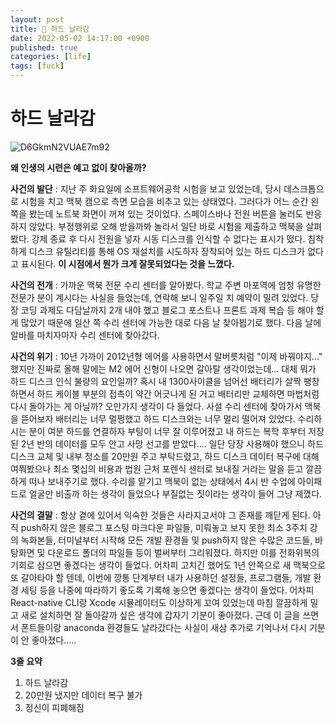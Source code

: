 ```yaml
---
layout: post
title: 🧱 하드 날라감 
date: 2022-05-02 14:17:00 +0900
published: true
categories: [life]
tags: [fuck]
---
```


# 하드 날라감

![D6GkmN2VUAE7m92](https://user-images.githubusercontent.com/6462456/166175947-4812bbef-14dd-4ef5-936b-402b0b392333.jpg)

**왜 인생의 시련은 예고 없이 찾아올까?**  

**사건의 발단** : 지난 주 화요일에 소프트웨어공학 시험을 보고 있었는데, 당시 데스크톱으로 시험을 치고 맥북 캠으로 측면 모습을 비추고 있는 상태였다. 그러다가 어느 순간 왼쪽을 봤는데 노트북 화면이 꺼져 있는 것이었다. 스페이스바나 전원 버튼을 눌러도 반응하지 않았다. 부정행위로 오해 받을까봐 놀라서 일단 바로 시험을 제출하고 맥북을 살펴봤다. 강제 종료 후 다시 전원을 넣자 시동 디스크를 인식할 수 없다는 표시가 떴다. 침착하게 디스크 유틸리티를 통해 OS 재설치를 시도하자 장착되어 있는 하드 디스크가 없다고 표시된다. **이 시점에서 뭔가 크게 잘못되었다는 것을 느꼈다.**  

**사건의 전개** : 가까운 맥북 전문 수리 센터를 알아봤다. 학교 주변 마포역에 엄청 유명한 전문가 분이 계시다는 사실을 들었는데, 연락해 보니 일주일 치 예약이 밀려 있었다. 당장 코딩 과제도 다담날까지 2개 내야 했고 블로그 포스트나 프론트 과제 복습 등 해야 할 게 많았기 때문에 일산 쪽 수리 센터에 가능한 대로 다음 날 찾아뵙기로 했다. 다음 날에 알바를 마치자마자 수리 센터에 찾아갔다.  

**사건의 위기** : 10년 가까이 2012년형 에어를 사용하면서 말버릇처럼 "이제 바꿔야지..." 했지만 진짜로 올해 말에는 M2 에어 신형이 나오면 갈아탈 생각이었는데... 대체 뭐가 하드 디스크 인식 불량의 요인일까? 혹시 내 1300사이클을 넘어선 배터리가 살짝 팽창하면서 하드 케이블 부분의 접촉이 약간 어긋나게 된 거고 배터리만 교체하면 마법처럼 다시 돌아가는 게 아닐까? 오만가지 생각이 다 들었다. 사설 수리 센터에 찾아가서 맥북을 뜯어보자 배터리는 너무 멀쩡했고 하드 디스크와는 너무 멀리 떨어져 있었다. 수리하시는 분이 여분 하드를 연결하자 부팅이 너무 잘 이루어졌고 내 하드는 복학 후부터 저장된 2년 반의 데이터를 모두 안고 사망 선고를 받았다.... 일단 당장 사용해야 했으니 하드 디스크 교체 및 내부 청소를 20만원 주고 부탁드렸고, 하드 디스크 데이터 복구에 대해 여쭤봤으나 최소 몇십의 비용과 법원 근처 포렌식 센터로 보내질 거라는 말을 듣고 깔끔하게 떠나 보내주기로 했다. 수리를 맡기고 맥북이 없는 상태에서 4시 반 수업에 아이패드로 얼굴만 비출까 하는 생각이 들었으나 부질없는 짓이라는 생각이 들어 그냥 제꼈다.  

**사건의 결말** : 항상 곁에 있어서 익숙한 것들은 사라지고서야 그 존재를 깨닫게 된다. 아직 push하지 않은 블로그 포스팅 마크다운 파일들, 미뤄놓고 보지 못한 최소 3주치 강의 녹화본들, 터미널부터 시작해 모든 개발 환경들 및 push하지 않은 수많은 코드들, 바탕화면 및 다운로드 폴더의 파일들 등이 벌써부터 그리워졌다. 하지만 이를 전화위복의 기회로 삼으면 좋겠다는 생각이 들었다. 어차피 고치긴 했어도 1년 안쪽으로 새 맥북으로 또 갈아타야 할 텐데, 이번에 깡통 단계부터 내가 사용하던 설정들, 프로그램들, 개발 환경 세팅 등을 나중에 따라하기 좋도록 기록해 놓으면 좋겠다는 생각이 들었다. 어차피 React-native CLI랑 Xcode 시뮬레이터도 이상하게 꼬여 있었는데 마침 깔끔하게 밀고 새로 설치하면 잘 돌아갈까 싶은 생각에 갑자기 기분이 좋아졌다. 근데 이 글을 쓰면서 폰트들이랑 anaconda 환경들도 날라갔다는 사실이 새삼 추가로 기억나서 다시 기분이 안 좋아졌다.....  

**3줄 요약**

1. 하드 날라감
2. 20만원 냈지만 데이터 복구 불가
3. 정신이 피폐해짐